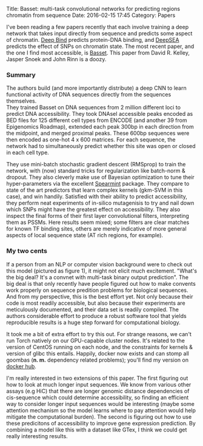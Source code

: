 Title: Basset: multi-task convolutional networks for predicting regions chromatin from sequence
Date: 2016-02-15 17:45
Category: Papers

I've been reading a few papers recently that each involve training a deep network that takes input directly from sequence and predicts some aspect of 
chromatin.  [Deep Bind](http://www.nature.com/nbt/journal/v33/n8/full/nbt.3300.html) predicts protein-DNA binding, and 
[DeepSEA](http://www.nature.com/nmeth/journal/v12/n10/full/nmeth.3547.html) predicts the effect of SNPs on chromatin state.  The most recent paper, 
and the one I find most accessible, is [Basset](http://biorxiv.org/content/early/2015/10/05/028399). This paper from David R. Kelley, Jasper Snoek
and John Rinn is a doozy.  

### Summary 

The authors build (and more importantly distribute) a deep CNN to learn functional activity of DNA sequences directly from the sequences themselves.  
They trained Basset on DNA sequences from 2 million different loci to predict DNA accessibility.  They took DNAseI accessible peaks encoded as BED 
files for 125 different cell types from ENCODE (and another 39 from Epigenomics Roadmap), extended each peak 300bp in each direction from the midpoint, 
and merged proximal peaks.  These 600bp sequences were then encoded as one-hot 4 x 600 matrices.  For each sequence, the network had to 
simultaneously predict whether this site was open or closed in each cell type.  

They use mini-batch stochastic gradient descent (RMSprop) to train the network, with (now) standard tricks for regularization like batch-norm & 
dropout.  They also cleverly make use of Bayesian optimization to tune their hyper-parameters via the excellent 
[Spearmint](https://github.com/HIPS/Spearmint) package.  They compare to state of the art predictors that learn complex kernels (gkm-SVM in this case), 
and win handily.  Satisfied with their ability to predict accessibility, they perform neat experiments of in-silico mutagenisis to try and nail down 
which SNPs might have the greatest effect on accessibility.  They also inspect the final forms of their first layer convolutional filters, interpreting 
them as PSSMs.  Here results seem mixed; some filters are clear matches for known TF binding sites, others are merely indicative of more general 
aspects of local sequence state (AT rich regions, for example).  

### My two cents

If a person from an NLP or computer vision background were to check out this model (pictured as figure 1), it might not elicit much 
excitement.  "What's the big deal?  It's a convnet with multi-task binary output prediction".  The big deal is that only recently have people 
figured out how to make convents work properly on sequence predition problems for biological sequences.  And from my perspective, this is the best 
effort yet.  Not only because their code is most readily accessible, but also because their experiments are meticulously documented, and their data set 
is readily compiled.  The authors considerable effort to produce a robust software tool that yields reproducible results is a huge step forward for 
computational biology.  

It took me a bit of extra effort to try this out.  For strange reasons, we can't run Torch natively on our GPU-capable cluster nodes.  It's related to 
the version of CentOS running on each node, and the constraints for kernels & version of glibc this entails.  Happily, docker now exists and can 
stomp all goombas (**n. m.** dependency related problems); you'll find my version on [docker hub](https://hub.docker.com/r/lzamparo/basset/).

I'm really interested in two extensions of this paper.  The first figuring out how to look at much longer input sequences.  We know from various other
assays (e.g HiC) that there are longer genomic distance dependencies of cis-sequence which could determine accessibility, so finding an efficient way
to consider longer input sequences would be interesting (maybe some attention mechanism so the model learns where to pay attention would help mitigate
the computational burden).  The second is figuring out how to use these predicitons of accessibility to improve gene expression prediction.  By 
combining a model like this with a dataset like GTex, I think we could get really interesting results.  
